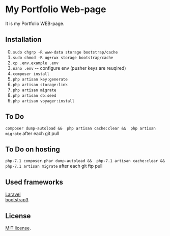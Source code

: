 # My Portfolio Web-page

It is my Portfolio WEB-page.

## Installation ##
0. `sudo chgrp -R www-data storage bootstrap/cache`
0. `sudo chmod -R ug+rwx storage bootstrap/cache`
0. `cp .env.example .env`
0. `nano .env`  -- configure env (pusher keys are reuqired)
0. `composer install`
0. `php artisan key:generate`
0. `php artisan storage:link`
0. `php artisan migrate`
0. `php artisan db:seed`
0. `php artisan voyager:install`

## To Do ##
`composer dump-autoload && 
php artisan cache:clear && 
php artisan migrate` after each git pull

## To Do on hosting ##
`php-7.1 composer.phar dump-autoload && 
 php-7.1 artisan cache:clear && 
 php-7.1 artisan migrate` after each git ftp pull
 
## Used frameworks

[Laravel](http://laravel.com/) <br>
[bootstrap3](http://bootstrap3.com/).

## License
[MIT license](http://opensource.org/licenses/MIT).

